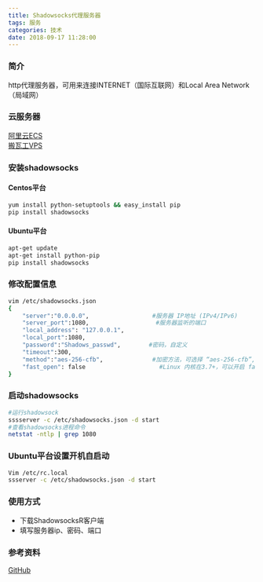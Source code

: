```yaml
---
title: Shadowsocks代理服务器
tags: 服务
categories: 技术
date: 2018-09-17 11:28:00
---
```

### 简介
  http代理服务器，可用来连接INTERNET（国际互联网）和Local Area Network（局域网）
### 云服务器
  [阿里云ECS](https://www.aliyun.com/product/ecs?spm=5176.224200.selected.1.61926ed6RFeQql)  
  [搬瓦工VPS](https://bwh1.net/)  
### 安装shadowsocks
#### Centos平台
```bash
yum install python-setuptools && easy_install pip
pip install shadowsocks
```
#### Ubuntu平台
```bash
apt-get update
apt-get install python-pip
pip install shadowsocks
```
<!-- more -->
### 修改配置信息
```bash
vim /etc/shadowsocks.json
{
    "server":"0.0.0.0",                  #服务器 IP地址 (IPv4/IPv6)
    "server_port":1080,                   #服务器监听的端口
    "local_address": "127.0.0.1",
    "local_port":1080,
    "password":"Shadows_passwd",        #密码，自定义
    "timeout":300,
    "method":"aes-256-cfb",              #加密方法，可选择 “aes-256-cfb”, “rc4-md5”等等
    "fast_open": false                     #Linux 内核在3.7+，可以开启 fast_open 以降低延迟
} 
```
### 启动shadowsocks
```bash
#运行shadowsock
sssserver -c /etc/shadowsocks.json -d start
#查看shadowsocks进程命令
netstat -ntlp | grep 1080
```
 ### Ubuntu平台设置开机自启动
```bash
Vim /etc/rc.local 
ssserver -c /etc/shadowsocks.json -d start
```
### 使用方式
* 下载ShadowsocksR客户端
* 填写服务器ip、密码、端口

### 参考资料
[GitHub](https://github.com/shadowsocks/shadowsocks/tree/master)  